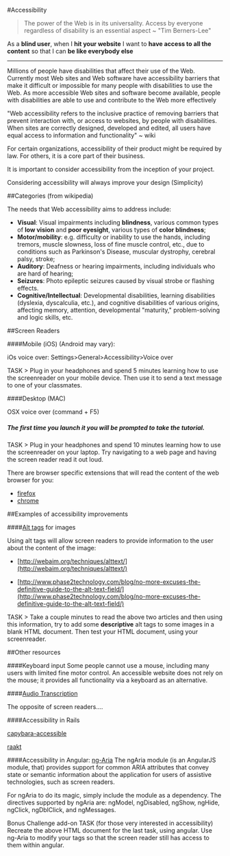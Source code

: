 #Accessibility

> The power of the Web is in its universality.
Access by everyone regardless of disability is an essential aspect ~ "Tim Berners-Lee"

As a **blind user**, when I **hit your website** I want to **have access to all the content** so that I can **be like everybody else**

----

Millions of people have disabilities that affect their use of the Web. Currently most Web sites and Web software have accessibility barriers that make it difficult or impossible for many people with disabilities to use the Web. As more accessible Web sites and software become available, people with disabilities are able to use and contribute to the Web more effectively

"Web accessibility refers to the inclusive practice of removing barriers that prevent interaction with, or access to websites, by people with disabilities. When sites are correctly designed, developed and edited, all users have equal access to information and functionality" ~ wiki

For certain organizations, accessibility of their product might be required by law. For others, it is a core part of their business. 

It is important to consider accessibility from the inception of your project. 

Considering accessibility will always improve your design (Simplicity)


##Categories (from wikipedia)

The needs that Web accessibility aims to address include:

* **Visual**: Visual impairments including **blindness**, various common types of **low vision** and **poor eyesight**, various types of **color blindness**;
* **Motor/mobility**: e.g. difficulty or inability to use the hands, including tremors, muscle slowness, loss of fine muscle control, etc., due to conditions such as Parkinson's Disease, muscular dystrophy, cerebral palsy, stroke;
* **Auditory**: Deafness or hearing impairments, including individuals who are hard of hearing;
* **Seizures**: Photo epileptic seizures caused by visual strobe or flashing effects.
* **Cognitive/Intellectual**: Developmental disabilities, learning disabilities (dyslexia, dyscalculia, etc.), and cognitive disabilities of various origins, affecting memory, attention, developmental "maturity," problem-solving and logic skills, etc.

##Screen Readers

####Mobile (iOS) (Android may vary):

iOs voice over: Settings>General>Accessibility>Voice over

TASK > Plug in your headphones and spend 5 minutes learning how to use the screenreader on your mobile device. Then use it to send a text message to one of your classmates.


####Desktop (MAC)

OSX voice over (command + F5)

##### The first time you launch it you will be prompted to take the tutorial. 

TASK > Plug in your headphones and spend 10 minutes learning how to use the screenreader on your laptop. Try navigating to a web page and having the screen reader read it out loud. 

There are browser specific extensions that will read the content of the web browser for you:

* [firefox](https://addons.mozilla.org/en-us/firefox/addon/fangs-screen-reader-emulator/)
* [chrome](https://chrome.google.com/webstore/detail/chromevox/kgejglhpjiefppelpmljglcjbhoiplfn?hl=en)


##Examples of accessibility improvements


####[Alt tags](http://www.w3schools.com/tags/att_img_alt.asp) for images

Using alt tags will allow screen readers to provide information to the user about the content of the image:

* [http://webaim.org/techniques/alttext/](http://webaim.org/techniques/alttext/)

* [http://www.phase2technology.com/blog/no-more-excuses-the-definitive-guide-to-the-alt-text-field/](http://www.phase2technology.com/blog/no-more-excuses-the-definitive-guide-to-the-alt-text-field/)

TASK >  Take a couple minutes to read the above two articles and then using this information, try to add some **descriptive** alt tags to some images in a blank HTML document. Then test your HTML document, using your screenreader. 


##Other resources

####Keyboard input
Some people cannot use a mouse, including many users with limited fine motor control. An accessible website does not rely on the mouse; it provides all functionality via a keyboard as an alternative. 

####[Audio Transcription](https://chrome.google.com/webstore/detail/transcribe-transcribe-aud/ogokenmicnjdfhmhocanoemnddmpcjjm?hl=en-US) 

The opposite of screen readers.... 

####Accessibility in Rails

[capybara-accessible](http://blog.pivotal.io/labs/labs/automated-accessibility-testing-rails)

[raakt](http://www.standards-schmandards.com/projects/raakt/)

####Accessibility in Angular: [ng-Aria](https://docs.angularjs.org/api/ngAria) 
The ngAria module (is an AngularJS module, that) provides support for common ARIA attributes that convey state or semantic information about the application for users of assistive technologies, such as screen readers.

For ngAria to do its magic, simply include the module as a dependency. The directives supported by ngAria are: ngModel, ngDisabled, ngShow, ngHide, ngClick, ngDblClick, and ngMessages.

Bonus Challenge add-on TASK (for those very interested in accessibility) 
Recreate the above HTML document for the last task, using angular. Use ng-Aria to modify your tags so that the screen reader still has access to them within angular. 





